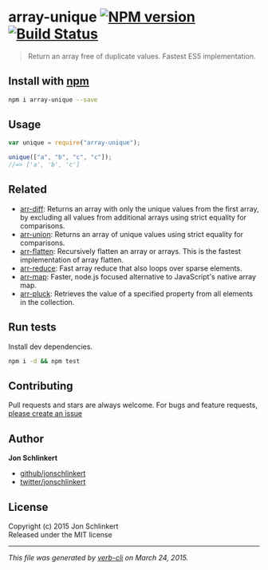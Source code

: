# array-unique [![NPM version](https://badge.fury.io/js/array-unique.svg)](http://badge.fury.io/js/array-unique) [![Build Status](https://travis-ci.org/jonschlinkert/array-unique.svg)](https://travis-ci.org/jonschlinkert/array-unique)

> Return an array free of duplicate values. Fastest ES5 implementation.

## Install with [npm](npmjs.org)

```bash
npm i array-unique --save
```

## Usage

```js
var unique = require("array-unique");

unique(["a", "b", "c", "c"]);
//=> ['a', 'b', 'c']
```

## Related

- [arr-diff](https://github.com/jonschlinkert/arr-diff): Returns an array with only the unique values from the first array, by excluding all values from additional arrays using strict equality for comparisons.
- [arr-union](https://github.com/jonschlinkert/arr-union): Returns an array of unique values using strict equality for comparisons.
- [arr-flatten](https://github.com/jonschlinkert/arr-flatten): Recursively flatten an array or arrays. This is the fastest implementation of array flatten.
- [arr-reduce](https://github.com/jonschlinkert/arr-reduce): Fast array reduce that also loops over sparse elements.
- [arr-map](https://github.com/jonschlinkert/arr-map): Faster, node.js focused alternative to JavaScript's native array map.
- [arr-pluck](https://github.com/jonschlinkert/arr-pluck): Retrieves the value of a specified property from all elements in the collection.

## Run tests

Install dev dependencies.

```bash
npm i -d && npm test
```

## Contributing

Pull requests and stars are always welcome. For bugs and feature requests, [please create an issue](https://github.com/jonschlinkert/array-unique/issues)

## Author

**Jon Schlinkert**

- [github/jonschlinkert](https://github.com/jonschlinkert)
- [twitter/jonschlinkert](http://twitter.com/jonschlinkert)

## License

Copyright (c) 2015 Jon Schlinkert  
Released under the MIT license

---

_This file was generated by [verb-cli](https://github.com/assemble/verb-cli) on March 24, 2015._
